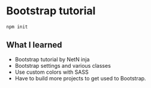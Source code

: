# Bootstrap tutorial

`npm init`

## What I learned

- Bootstrap tutorial by NetN inja
- Bootstrap settings and various classes
- Use custom colors with SASS
- Have to build more projects to get used to Bootstrap.
